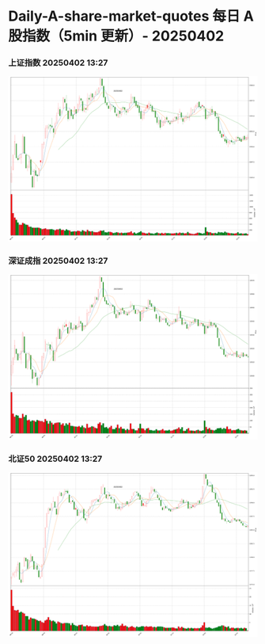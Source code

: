 
# Daily-A-share-market-quotes 每日 A 股指数（5min 更新）- 20250402

### 上证指数 20250402 13:27
![](./fig/2025/4/20250402-sh000001.png)

### 深证成指 20250402 13:27
![](./fig/2025/4/20250402-sz399001.png)

### 北证50 20250402 13:27
![](./fig/2025/4/20250402-bj899050.png)
